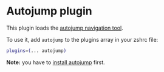 # Autojump plugin

This plugin loads the [autojump navigation tool](https://github.com/wting/autojump).

To use it, add `autojump` to the plugins array in your zshrc file:

```zsh
plugins=(... autojump)
```

**Note:** you have to [install autojump](https://github.com/wting/autojump#installation) first.
